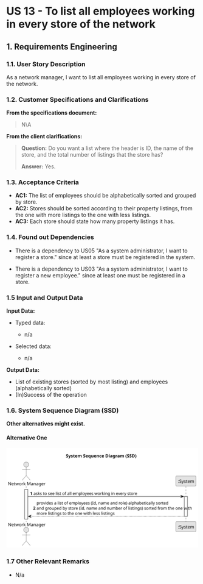 # US 13 - To list all employees working in every store of the network 

## 1. Requirements Engineering


### 1.1. User Story Description


As a network manager, I want to list all employees working in every store of the network.



### 1.2. Customer Specifications and Clarifications 


**From the specifications document:**

>	N\A 


**From the client clarifications:**

> **Question:** Do you want a list where the header is ID, the name of the store, and the total number of listings that the store has?
>  
> **Answer:** Yes.


### 1.3. Acceptance Criteria


* **AC1:** The list of employees should be alphabetically sorted and grouped by store.
* **AC2:** Stores should be sorted according to their property listings, from the one with more listings to the one with less listings.
* **AC3:** Each store should state how many property listings it has.


### 1.4. Found out Dependencies


* There is a dependency to US05 "As a system administrator, I want to register a store." since at least a store must be registered in the system.


* There is a dependency to US03 "As a system administrator, I want to register a new employee." since at least one must be registered in a store.

### 1.5 Input and Output Data


**Input Data:**

* Typed data:
	* n/a
	
* Selected data:
	* n/a


**Output Data:**

* List of existing stores (sorted by most listing) and employees (alphabetically sorted)
* (In)Success of the operation

### 1.6. System Sequence Diagram (SSD)

**Other alternatives might exist.**

#### Alternative One

![System Sequence Diagram - Alternative One](svg/us13-system-sequence-diagram.svg)


### 1.7 Other Relevant Remarks

* N/a